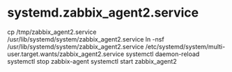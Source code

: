 # systemd.zabbix_agent2.service

cp /tmp/zabbix_agent2.service /usr/lib/systemd/system/zabbix_agent2.service
ln -nsf /usr/lib/systemd/system/zabbix_agent2.service /etc/systemd/system/multi-user.target.wants/zabbix_agent2.service
systemctl daemon-reload
systemctl stop zabbix-agent
systemctl start zabbix_agent2
